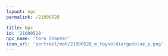 ```yaml
---
layout: npc
permalink: /21000528

title: Npc
id: '21000528'
npc_name: 'Toro Shooter'
icon_url: 'portrait/mob/21000528_m_toysoldiergunblue_p.png'
---
```

